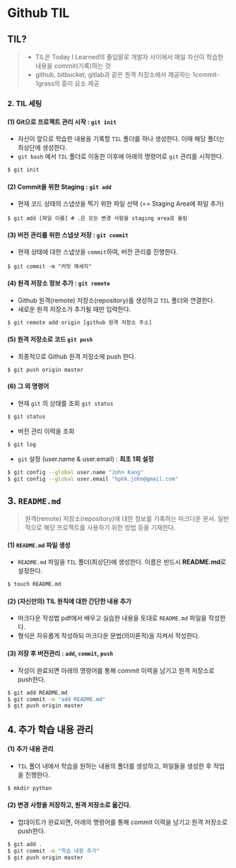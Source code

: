 # Github TIL

## TIL?

> * TIL은 Today I Learned의 줄임말로 개발자 사이에서 매일 자신이 학습한 내용을 commit(기록)하는 것
> * github, bitbucket, gitlab과 같은 원격 저장소에서 제공하는 1commit-1grass의 흥미 요소 제공



### 2. TIL 세팅

#### (1) Git으로 프로젝트 관리 시작 : `git init`

* 자신이 앞으로 학습한 내용을 기록할 `TIL` 폴더를 하나 생성한다. 이때 해당 폴더는 최상단에 생성한다.
* `git bash` 에서 `TIL` 폴더로 이동한 이후에 아래의 명령어로 `git` 관리를 시작한다.

```sh
$ git init
```



#### (2) Commit을 위한 Staging : `git add`

* 현재 코드 상태의 스냅샷을 찍기 위한 파일 선택 (== Staging Area에 파일 추가)

```shell
$ git add [파일 이름] # .은 모든 변경 사항을 staging area로 올림
```



#### (3) 버전 관리를 위한 스냅샷 저장 : `git commit`

* 현재 상태에 대한 스냅샷을 `commit`하여, 버전 관리를 진행한다.

```shell
$ git commit -m "커밋 메세지"
```



#### (4) 원격 저장소 정보 추가 : `git remote`

* Github 원격(remote) 저장소(repository)를 생성하고 `TIL` 폴더와 연결한다.
* 새로운 원격 저장소가 추가될 때만 입력한다.

```sh
$ git remote add origin [github 원격 저장소 주소]
```



#### (5) 원격 저장소로 코드 `git push`

* 최종적으로 Github 원격 저장소에 push 한다.

```shell
$ git push origin master
```



#### (6) 그 외 명령어

* 현재 `git` 의 상태를 조회 `git status`

```sh
$ git status
```

* 버전 관리 이력을 조회

```sh
$ git log
```

* `git` 설정 (user.name & user.email) : **최초 1회 설정**

```sh
$ git config --global user.name "John Kang"
$ git config --global user.email "hphk.john@gmail.com"
```



## 3. `README.md`

> 원격(remote) 저장소(repository)에 대한 정보를 기록하는 마크다운 문서. 일반적으로 해당 프로젝트를 사용하기 위한 방법 등을 기재한다.



#### (1) `README.md` 파일 생성

* `README.md` 파일을 `TIL` 폴더(최상단)에 생성한다. 이름은 반드시 **README.md**로 설정한다.

```sh
$ touch README.md
```



#### (2) (자신만의) TIL 원칙에 대한 간단한 내용 추가

* 마크다운 작성법 pdf에서 배우고 실습한 내용을 토대로 `README.md` 파일을 작성한다.
* 형식은 자유롭게 작성하되 마크다운 문법(의미론적)을 지켜서 작성한다.



#### (3) 저장 후 버전관리 : `add`, `commit`, `push`

* 작성이 완료되면 아래의 명령어를 통해 commit 이력을 남기고 원격 저장소로 push한다.

```sh
$ git add README.md
$ git commit -m "add README.md"
$ git push origin master
```



## 4. 추가 학습 내용 관리

#### (1) 추가 내용 관리

* `TIL` 폴더 내에서 학습을 원하는 내용의 폴더를 생성하고, 파일들을 생성한 후 작업을 진행한다.

```sh
$ mkdir python
```



#### (2) 변경 사항을 저장하고, 원격 저장소로 옮긴다.

* 업데이트가 완료되면, 아래의 명령어를 통해 commit 이력을 남기고 원격 저장소로 push한다.

```sh
$ git add .
$ git commit -m "학습 내용 추가"
$ git push origin master
```

